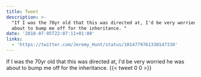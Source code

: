 ```yaml
---
title: Tweet
description: >-
  "If I was the 70yr old that this was directed at, I'd be very worried he was
  about to bump me off for the inheritance. "
date: '2018-07-05T22:07:11+01:00'
links:
  - 'https://twitter.com/Jeremy_Hunt/status/1014779761330147330'
---
```

If I was the 70yr old that this was directed at, I'd be very worried he was about to bump me off for the inheritance. 
      {{< tweet 0 0 >}}
    
